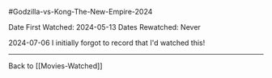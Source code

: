 #Godzilla-vs-Kong-The-New-Empire-2024

Date First Watched:  2024-05-13
Dates Rewatched:  Never

2024-07-06
I initially forgot to record that I'd watched this!

---
Back to [[Movies-Watched]]
